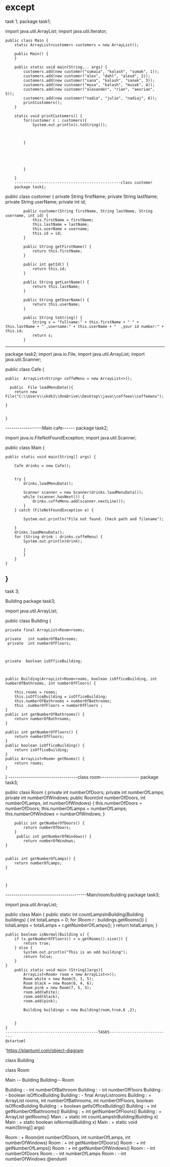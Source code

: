 # except
task 1;
package task1;



import java.util.ArrayList;
import java.util.Iterator;

    public class Main {
        static ArrayList<customer> customers = new ArrayList();

        public Main() {
        }

        public static void main(String... args) {
            customers.add(new customer("sumaia", "kalash", "sumak", 1));
            customers.add(new customer("alex", "dahl", "alexd", 2));
            customers.add(new customer("sana", "kalash", "sanak", 3));
            customers.add(new customer("musa", "kalash", "musak", 4));
            customers.add(new customer("alexander", "rian", "aexrian", 5));
            customers.add(new customer("nadia", "julie", "nadiaj", 6));
            printCustomers();
        }

        static void printCustomers() {
            for(customer c : customers){
                System.out.println(c.toString());



            }





            }

        }
        -----------------------------------------------class customer
        package task1;

public class customer {
            private String firstName;
            private String lastName;
            private String userName;
            private int id;

            public customer(String firstName, String lastName, String username, int id) {
                this.firstName = firstName;
                this.lastName = lastName;
                this.userName = username;
                this.id = id;
            }

            public String getFirstName() {
                return this.firstName;
            }

            public int getId() {
                return this.id;
            }

            public String getLastName() {
                return this.lastName;
            }

            public String getUserName() {
                return this.userName;
            }

            public String toString() {
                String s = "fullname:" + this.firstName + " " + this.lastName + " ,username:" + this.userName + "  ,your id number:" + this.id;
                return s;
            }

        


--------------------------------------------------------------------------------------------



package task2;
import java.io.File;
import java.util.ArrayList;
import java.util.Scanner;

public class Cafe {

    public  ArrayList<String> coffeMenu = new ArrayList<>();

      public  File loadMenuData(){
        return new File("C:\\Users\\skdk1\\OneDrive\\Desktop\\java\\coffeee\\coffemenu");

    }


    }
------------------Main cafe------
package task2;

import java.io.FileNotFoundException;
import java.util.Scanner;

public class Main {


    public static void main(String[] args) {

        Cafe drinks = new Cafe();


        try {
            drinks.loadMenuData();

            Scanner scanner = new Scanner(drinks.loadMenuData());
            while (scanner.hasNext()) {
                drinks.coffeMenu.add(scanner.nextLine());
            }
        } catch (FileNotFoundException e) {

            System.out.println("File not found. Check path and filename");

        }
        drinks.loadMenuData();
        for (String drink : drinks.coffeMenu) {
            System.out.println(drink);

            {
            }
        }
    }
}
----------------------------------------------------------------------------------------------------------------------------------------------------
task 3;

Building 
package task3;

import java.util.ArrayList;

public class Building {


    private final ArrayList<Room>rooms;

    private   int numberOfBathrooms;
     private  int numberOfFloors;



    private  boolean isOfficeBuilding;



    public Building(ArrayList<Room>rooms, boolean isOfficeBuilding, int numberOfBathrooms, int numberOfFloors) {

        this.rooms = rooms;
        this.isOfficeBuilding = isOfficeBuilding;
        this.numberOfBathrooms = numberOfBathrooms;
        this .numberOfFloors = numberOfFloors ;
    }
    public int getNumberOfBathrooms() {
        return numberOfBathrooms;
    }

    public int getNumberOfFloors() {
        return numberOfFloors;
    }
    public boolean isOfficeBuilding() {
        return isOfficeBuilding;
    }
    public ArrayList<Room> getRooms() {
        return rooms;
    }
}
----------------------------------class room-------------------
package task3;

public class Room {
   private int numberOfDoors;
   private int numberOfLamps;
   private int numberOfWindows;
        public  Room(int numberOfDoors, int numberOfLamps, int numberOfWindows) {
        this.numberOfDoors = numberOfDoors;
        this.numberOfLamps = numberOfLamps;
        this.numberOfWindows = numberOfWindows;
    }



        public int getNumberOfDoors() {
            return numberOfDoors;
        }
         public int getNumberOfWindows() {
            return numberOfWindows;
    }


    public int getNumberOfLamps() {
        return numberOfLamps;
    }



    }
----------------------------------------Main/room/bulding
package task3;

import java.util.ArrayList;

public class Main {
    public static int countLampsInBuilding(Building buildings) {
        int totalLamps = 0;
        for (Room r : buildings.getRooms()) {
            totalLamps = totalLamps + r.getNumberOfLamps();
        }
        return totalLamps;
    }

    public boolean isNormal(Building x) {
        if (x.getNumberOfFloors() > x.getRooms().size()) {
            return true;
        } else {
            System.out.println("This is an odd building");
            return false;
        }
    }
        public static void main (String[]args){
            ArrayList<Room> room = new ArrayList<>();
            Room white = new Room(5, 3, 5);
            Room black = new Room(8, 4, 6);
            Room pink = new Room(7, 5, 3);
            room.add(white);
            room.add(black);
            room.add(pink);

            Building buildings = new Building(room,true,6 ,2);


        }
    }
    -----------------------------------------TASK5---------------------------
    @startuml
'https://plantuml.com/object-diagram




class Building

class Room


Main -- Building
Building-- Room

Building : - int numberOfBathroom
Building : - int numberOfFloors
Building : - boolean isOfficeBuilding
Building : - final ArrayList<Room>rooms
Building : + ArrayList<Room> rooms, int numberOfBathrooms, int numberOfFloors, boolean isOfficeBuilding
Building : + boolean getIsOfficeBuilding()
Building : + int getNumberOfBathrooms()
Building : + int getNumberOfFloors()
Building : + ArrayList<Room> getRooms()
Main : +  static int countLampsInBuilding(Building x)
Main : +  static boolean isNormal(Building x)
Main : + static void main(String[] args)

Room : +  Room(int numberOfDoors, int numberOfLamps, int numberOfWindows)
Room : +  int getNumberOfDoors()
Room : + int getNumberOfLamps()
Room : + int getNumberOfWindows()
Room : - int numberOfDoors
Room : - int numberOfLamps
Room : - int numberOfWindows
@enduml


